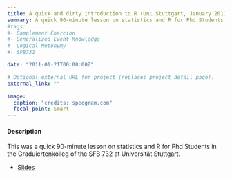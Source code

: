 ```yaml
---
title: A quick and dirty introduction to R (Uni Stuttgart, January 2011)
summary: A quick 90-minute lesson on statistics and R for Phd Students (Graduiertenkolleg, SFB 732)
#tags:
#- Complement Coercion
#- Generalized Event Knowledge
#- Logical Metonymy
#- SFB732

date: "2011-01-21T00:00:00Z"

# Optional external URL for project (replaces project detail page).
external_link: ""

image:
  caption: "credits: specgram.com"
  focal_point: Smart
---
```


<h4>Description </h4>

This was a quick 90-minute lesson on statistics and R for Phd Students in the Graduiertenkolleg of the SFB 732 at Universität Stuttgart.

- [Slides](GK_statistics.zip)